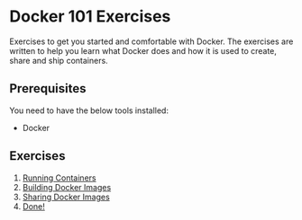 # Docker 101 Exercises

Exercises to get you started and comfortable with Docker. The exercises are written to help you learn what Docker does and how it is used to create, share and ship containers.

## Prerequisites

You need to have the below tools installed:

* Docker

## Exercises

1. [Running Containers](containers.md)
2. [Building Docker Images](images.md)
3. [Sharing Docker Images](shipping.md)
4. [Done!](finish.md)
